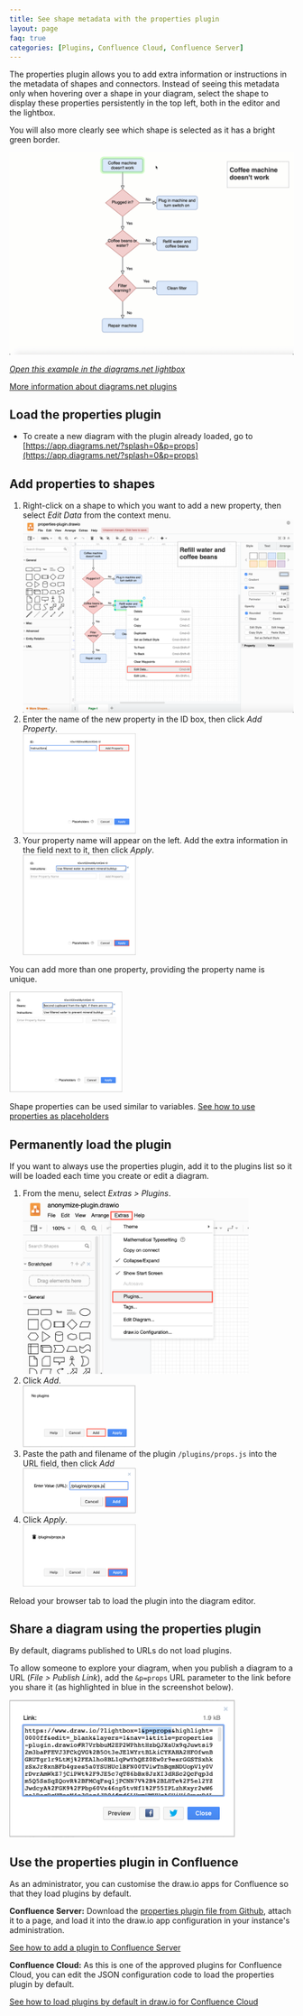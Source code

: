 ```yaml
---
title: See shape metadata with the properties plugin
layout: page
faq: true
categories: [Plugins, Confluence Cloud, Confluence Server]
---
```


The properties plugin allows you to add extra information or instructions in the metadata of shapes and connectors. Instead of seeing this metadata only when hovering over a shape in your diagram, select the shape to display these properties persistently in the top left, both in the editor and the lightbox.

You will also more clearly see which shape is selected as it has a bright green border.

<img src="/assets/img/blog/props-plugin-lightbox.gif" style="max-width:100%;height:auto;" alt="The properties plugin lets you display additional information via the shape metadata">

_[Open this example in the diagrams.net lightbox](https://app.diagrams.net/?lightbox=1&p=props&highlight=0000ff&edit=_blank&layers=1&nav=1&title=properties-plugin.drawio#R7VrbbuM2EP2WPhhtHzbQJXaUx9qJuwtsi92m3baPFEVJ3FCkQVG%2B5Ot3eJElWYrtBLkiCYKAHA2HFOfwnBGRUTgr1r9LtMj%2FEAlho8BL1qPwYhQEZ0Ew0r9esrGGSTSxhkzSxJr8xnBFb4gzes5a0YSUHUclBFN00TViwTnBqmNDUopV1y0VrDvrAmWkZ7jCiPWt%2F9JE5c7qT86bBx8JzXI3dRSc2QcFqp3dm5Q5SsSqZQovR%2BFMCqFsq1jPCNN7V%2B%2BLHTe%2F5el2YZJwdcyA%2FGK9%2FPbp60Vx46np5tvNf1%2F55IPLzhKxyr2wW6za1DsgRcUTooN4o3Caq4JB04fmd6LUxmUMVUqASUiVi0xwxD4LsXB%2BqeDKufm6T3jym84M9GMm8LU1zSljbg7oOf8IeqWS4nq7%2BTrAdie1M0MxYVOErzOz0JlgQsIjLjjRoRLIpnuXZnGXjXVq31f73bqvzlSKSmKyZzNDh08kM6L2%2BE222YdTQ0RBlNzAOEkYUnTZXQdy%2BM22fk2KoeGyfIeMh72Mz0SaEmIgi3PKdSsRpOQ%2FK2ithLzeAwmdjlVOFblaILM3K2CBLkza6YfXnmYMlaVL3oHcpoCJOqGjIEwQiVK8HdZ6MsERidNtNpdEKrLen8%2F%2B%2FrsB9XnddLur1umvbXnr4J96j5Sw017C%2FgdCfD%2Bl9z2lkyNPqe8Nw2QHF0efWhfpi6BctVzg8JWwjl2UbCe8P3DGPeD8KXq4Obz1rxpZz4Cbs72w8V88bCY92HxhVZYBAmAgH4XzPvfkooir8rAUdMkdYDFHBWV6Zz4StiSKYjQgGIjRDOa9wJAyIocRAVNSnkFv0vT%2BNggE%2FuwJSRphggeFJI7Gp2PvYYQk7AqJ7w8oiTegJNHdlUTE33XxG3jmNDRZsylrKzviOo%2BqktpcrqjCOTQEt1PuBUYb2A5Ib6Um8KOdXIaPVxVA16XzDoc2OobrXzWTP2mN4B9byvv7ceOdhPAzWE%2B%2BXAE4f68bHhRL3rFYCl555VCvcOjbMiaIl1pppGZNZIT8vZK4XyURDKnPI1YSf5EForJdRuignzi8c4UVFdyFn8NmMaqo%2FjyFtRnACJkhTksNAZUTA18XzFYiCymWNDGViXYhxUJIZN4d964lDlYoHTZ%2BYyXKzrXF6fmTVSjDkElt%2Fu1Rr7ONd%2BhgGEf%2FGLhAABhqPjvqIKAVGjFkSQyjFYAKifQscUVZUi1swKmJbSJdESzsxNUiFkjqZipF0aBRb8SJXkVqbdJA0fzlZjZQCKIMc6XNumf6CSPILBSV1wbXmCz0S9TrFDIxiy6EifZLBfTPFdv89OsxSA7eLpJ3i%2B1g%2FKxQnhscGhRKbqTB6dZngZFJ%2BLAbBDFLg0yX7hPLgY6RVH3I7YkoLflxguT2uQK5cXizBseAJ8cAJ9wPnGMF9ll07rSb%2BHDST3z0MDJ3r48s%2F%2F0q9rlK43Avbp70M6vxWXfhV6PW34Gj3QY36A5xznbi2F3qxTlcvQ%2Bx2gzUi29V9taKriY1bJxjTUZYjzSyrCs2XhWx8bB0RQtT%2FMUktapHlSE3kpS1LMauCGTAPIlW3hmgHZnlpe360ThrVNh53IjCKj9NXVgT4jApjh9QTV%2BCJIbRC7t%2F8vu3xkPUeNdbg0F6HKDR274M%2B1R4gP12aXWAd1tM%2B5BUePSN03gYKS%2Fgegm6zb8zWPfmf0LCyx8%3D)_

[More information about diagrams.net plugins](/doc/faq/plugins.html)

## Load the properties plugin

* To create a new diagram with the plugin already loaded, go to [https://app.diagrams.net/?splash=0&p=props](https://app.diagrams.net/?splash=0&p=props)

## Add properties to shapes

1. Right-click on a shape to which you want to add a new property, then select _Edit Data_ from the context menu.
<br /><img src="/assets/img/blog/properties-plugin-edit-data-context-menu.png" style="max-width:100%;height:auto;" alt="Right click on a shape, then select Edit Data to add a shape property">
2. Enter the name of the new property in the ID box, then click _Add Property_.
<br /><img src="/assets/img/blog/add-property.png" style="width=100%;max-width:200px;height:auto;" alt="Add a custom property to the shape's metadata">
3. Your property name will appear on the left. Add the extra information in the field next to it, then click _Apply_.
<br /><img src="/assets/img/blog/add-property-details.png" style="width=100%;max-width:200px;height:auto;" alt="Add the extra information or instructions into the property text">

You can add more than one property, providing the property name is unique.

<img src="/assets/img/blog/add-multiple-properties.png" style="width=100%;max-width:200px;height:auto;" alt="You can add multiple properties to a shape's metadata">

Shape properties can be used similar to variables. [See how to use properties as placeholders](/blog/placeholders.html)

## Permanently load the plugin

If you want to always use the properties plugin, add it to the plugins list so it will be loaded each time you create or edit a diagram.

1. From the menu, select _Extras > Plugins_.
<br /><img src="/assets/img/blog/extras-plugins.png" style="width=100%;max-width:400px;height:auto;" alt="Open the plugins list">
2. Click _Add_.
<br /><img src="/assets/img/blog/add-plugin.png" style="width=100%;max-width:200px;height:auto;" alt="Add a new plugin">
2. Paste the path and filename of the plugin ``/plugins/props.js`` into the URL field, then click _Add_
<br /><img src="/assets/img/blog/add-properties-plugin.png" style="width=100%;max-width:200px;height:auto;" alt="Add the properties plugin">
3. Click _Apply_.
<br /><img src="/assets/img/blog/add-properties-plugin-apply.png" style="width=100%;max-width:200px;height:auto;" alt="Add the properties plugin">

Reload your browser tab to load the plugin into the diagram editor.

## Share a diagram using the properties plugin

By default, diagrams published to URLs do not load plugins.

To allow someone to explore your diagram, when you publish a diagram to a URL (_File > Publish Link_), add the ``&p=props`` URL parameter to the link before you share it (as highlighted in blue in the screenshot below).

<img src="/assets/img/blog/publish-link-properties-plugin.png" style="width=100%;max-width:400px;height:auto;" alt="Share a link to your diagram and enable the properties plugin">

## Use the properties plugin in Confluence

As an administrator, you can customise the draw.io apps for Confluence so that they load plugins by default.

**Confluence Server:** Download the [properties plugin file from Github](https://github.com/jgraph/drawio/tree/master/src/main/webapp/plugins), attach it to a page, and load it into the draw.io app configuration in your instance's administration.

[See how to add a plugin to Confluence Server](/doc/faq/add-plugin-confluence-server.html)

**Confluence Cloud:** As this is one of the approved plugins for Confluence Cloud, you can edit the JSON configuration code to load the properties plugin by default.

[See how to load plugins by default in draw.io for Confluence Cloud](/doc/faq/custom-plugins-confluence-cloud.html)
